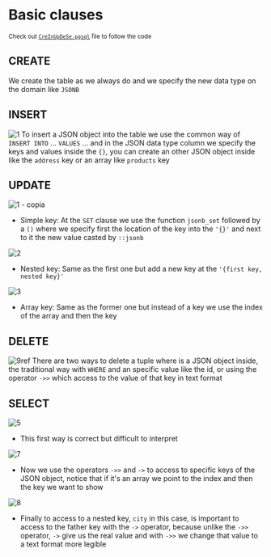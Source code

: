 # Basic clauses

<sub> Check out [`CreInUpDeSe.pgsql`](CreInUpDeSe.pgsql) file to follow the code</sub>

## CREATE
We create the table as we always do and we specify the new data type on the domain like `JSONB`

## INSERT

![1](https://github.com/RogerCL24/pgSQL/assets/90930371/db99b89c-61fd-49f4-99f0-36d24ce2aa73)
To insert a JSON object into the table we use the common way of `INSERT INTO` ... `VALUES` ...  and in the JSON data type column we specify the keys and values inside the `{}`, you can create an other JSON object inside like the `address` key or an array like `products` key

## UPDATE

![1 - copia](https://github.com/RogerCL24/pgSQL/assets/90930371/949604ad-49a9-464e-9fd5-a5acfd4a085b)
- Simple key: At the `SET` clause we use the function `jsonb_set` followed by a `()` where we specify first the location of the key into the `'{}'` and next to it the new value casted by `::jsonb`

![2](https://github.com/RogerCL24/pgSQL/assets/90930371/e57c607e-410c-4bab-89f1-a52e7be705a2)
- Nested key: Same as the first one but add a new key at the `'{first key, nested key}'`

![3](https://github.com/RogerCL24/pgSQL/assets/90930371/c6c30e0b-6965-491d-b96d-973501ceb30c)
- Array key: Same as the former one but instead of a key we use the index of the array and then the key 

## DELETE 

![9ref](https://github.com/RogerCL24/pgSQL/assets/90930371/103acd76-c66b-40f1-8a3f-4a167bd50ce4)
There are two ways to delete a tuple where is a JSON object inside, the traditional way with `WHERE` and an specific value like the id, or using the operator `->>` which access to the value of that key in text format

## SELECT

![5](https://github.com/RogerCL24/pgSQL/assets/90930371/4dbce3e9-f406-4653-b1ff-4a0f621cbef7)
- This first way is correct but difficult to interpret

![7](https://github.com/RogerCL24/pgSQL/assets/90930371/268afd88-8204-41cd-953b-4126d63f3c8f)
- Now we use the operators `->>` and `->` to access to specific keys of the JSON object, notice that if it's an array we point to the index and then the key we want to show

![8](https://github.com/RogerCL24/pgSQL/assets/90930371/5b8abdba-45a3-48dd-8078-4aad0428fa52)
- Finally to access to a nested key, `city` in this case, is important to access to the father key with the `->` operator, because unlike the `->>` operator, `->` give us the real value and with `->>` we change that value to a text format more legible



